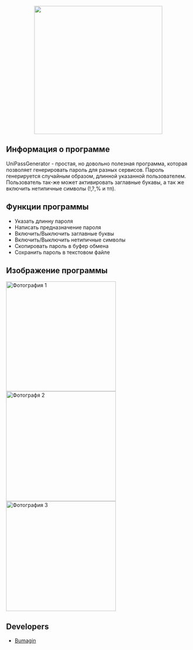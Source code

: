 <p align="center">
      <img src="https://x-lines.ru/letters/i/cyrillicfancy/0738/e1b6ff/38/0/kizg1wdbqp3wq3mqci3gn7dxqe.png" width="350">
</p>

## Информация о программе

UniPassGenerator - простая, но довольно полезная программа, которая позволяет генерировать пароль для разных сервисов.
Пароль генерируется случайным образом, длинной указанной пользователем. Пользователь так-же может активировать заглавные букавы,
а так же включить нетипичные символы (!,?,% и тп).

## Функции программы

- Указать длинну пароля
- Написать предназначение пароля
- Включить/Выключить заглавные буквы
- Включить/Выключить нетипичные символы
- Скопировать пароль в буфер обмена
- Сохранить пароль в текстовом файле

## Изображение программы

<p>
    <img src="https://i.ibb.co/gwWKR3D/2022-12-10-224053.png" alt="Фотография 1" width="300">
    <img src="https://i.ibb.co/Tr0ycpC/2022-12-10-224158.png" alt="Фотографя 2" width="300">
    <img src="https://i.ibb.co/ZGhJWm8/2022-12-10-224227.png" alt="Фотография 3" width="300">
</p>

## Developers

- [Bumagin](https://github.com/bumagin)

